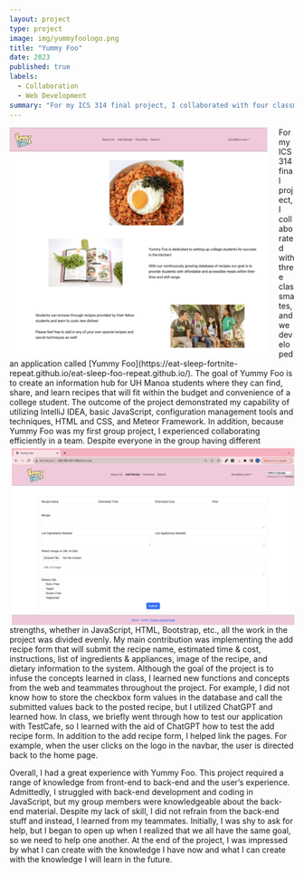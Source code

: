 ```yaml
---
layout: project
type: project
image: img/yummyfoologo.png
title: "Yummy Foo"
date: 2023
published: true
labels:
  - Collaboration
  - Web Development
summary: "For my ICS 314 final project, I collaborated with four classmates, and we developed a website called Yummy Foo where students can find, share, and learn recipes!"
---
```

<img align="left" height="400px" src="../img/yummyfoo-home.png" style="margin-right: 20px;">
For my ICS 314 final project, I collaborated with three classmates, and we developed an application called [Yummy Foo](https://eat-sleep-fortnite-repeat.github.io/eat-sleep-foo-repeat.github.io/). The goal of Yummy Foo is to create an information hub for UH Manoa students where they can find, share, and learn recipes that will fit within the budget and convenience of a college student. The outcome of the project demonstrated my capability of utilizing IntelliJ IDEA, basic JavaScript, configuration management tools and techniques, HTML and CSS, and Meteor Framework. In addition, because Yummy Foo was my first group project, I experienced collaborating efficiently in a team.

<img align="right" width="500px" class="rounded pe-4" src="../img/yummyfoo-form.png" style="padding-top: 5px;">
Despite everyone in the group having different strengths, whether in JavaScript, HTML, Bootstrap, etc., all the work in the project was divided evenly. My main contribution was implementing the add recipe form that will submit the recipe name, estimated time & cost, instructions, list of ingredients & appliances, image of the recipe, and dietary information to the system. Although the goal of the project is to infuse the concepts learned in class, I learned new functions and concepts from the web and teammates throughout the project. For example, I did not know how to store the checkbox form values in the database and call the submitted values back to the posted recipe, but I utilized ChatGPT and learned how. In class, we briefly went through how to test our application with TestCafe, so I learned with the aid of ChatGPT how to test the add recipe form. In addition to the add recipe form, I helped link the pages. For example, when the user clicks on the logo in the navbar, the user is directed back to the home page.

Overall, I had a great experience with Yummy Foo. This project required a range of knowledge from front-end to back-end and the user’s experience. Admittedly, I struggled with back-end development and coding in JavaScript, but my group members were knowledgeable about the back-end material. Despite my lack of skill, I did not refrain from the back-end stuff and instead, I learned from my teammates. Initially, I was shy to ask for help, but I began to open up when I realized that we all have the same goal, so we need to help one another. At the end of the project, I was impressed by what I can create with the knowledge I have now and what I can create with the knowledge I will learn in the future.
